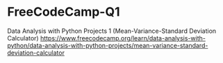 # FreeCodeCamp-Q1
Data Analysis with Python Projects 1 (Mean-Variance-Standard Deviation Calculator)
https://www.freecodecamp.org/learn/data-analysis-with-python/data-analysis-with-python-projects/mean-variance-standard-deviation-calculator
